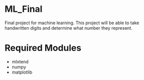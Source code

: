 # ML_Final
Final project for machine learning.
This project will be able to take handwritten digits and determine what number they represent.

# Required Modules
- mlxtend
- numpy
- matplotlib

